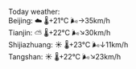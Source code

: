 Today weather:  
Beijing: ☁️   🌡️+21°C 🌬️→35km/h  
Tianjin: ⛅️  🌡️+22°C 🌬️↘30km/h  
Shijiazhuang: ☀️   🌡️+23°C 🌬️↓11km/h  
Tangshan: ☀️   🌡️+22°C 🌬️↘23km/h  
